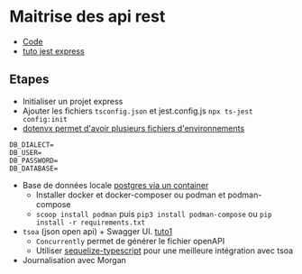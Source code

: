 # Maitrise des api rest

- [Code](https://github.com/yostane/cours-fullstack-js/tree/master/projects/2023-2024/api-rest-maitrise)
- [tuto jest express](https://dev.to/nathan_sheryak/how-to-test-a-typescript-express-api-with-jest-for-dummies-like-me-4epd)

## Etapes

- Initialiser un projet express
- Ajouter les fichiers `tsconfig.json` et jest.config.js `npx ts-jest config:init`
- [dotenvx permet d'avoir plusieurs fichiers d'environnements](https://github.com/dotenvx/dotenvx)

```env
DB_DIALECT=
DB_USER=
DB_PASSWORD=
DB_DATABASE=
```

- Base de données locale [postgres via un container](https://www.docker.com/blog/how-to-use-the-postgres-docker-official-image/)
  - Installer docker et docker-composer ou podman et podman-compose
  - `scoop install podman` puis `pip3 install podman-compose` ou `pip install -r requirements.txt`
- `tsoa` (json open api) + Swagger UI. [tuto1](https://medium.com/ms-club-of-sliit/building-rest-api-with-express-js-typescript-and-swagger-387a9c731717)
  - `Concurrently` permet de générer le fichier openAPI
  - Utiliser [sequelize-typescript](https://www.npmjs.com/package/sequelize-typescript) pour une meilleure intégration avec tsoa
- Journalisation avec Morgan

